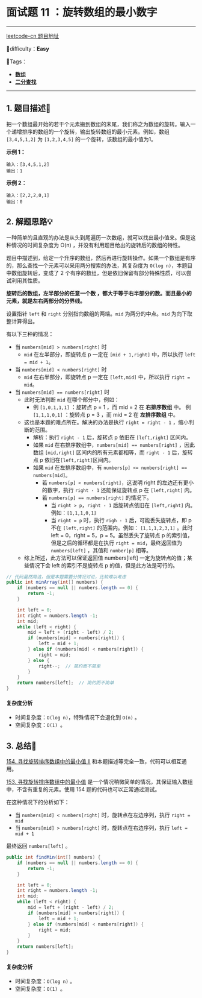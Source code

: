 # 面试题 11 ：旋转数组的最小数字

---

[leetcode-cn 题目地址](https://leetcode-cn.com/problems/xuan-zhuan-shu-zu-de-zui-xiao-shu-zi-lcof/)

📗difficulty：**Easy**	

🎯Tags：

+ **[数组](https://leetcode-cn.com/tag/array/)**
+ **[二分查找](https://leetcode-cn.com/tag/binary-search/)**  

---

## 1. 题目描述📃

把一个数组最开始的若干个元素搬到数组的末尾，我们称之为数组的旋转。输入一个递增排序的数组的一个旋转，输出旋转数组的最小元素。例如，数组 `[3,4,5,1,2]` 为 `[1,2,3,4,5]` 的一个旋转，该数组的最小值为1。  

**示例 1：**

```
输入：[3,4,5,1,2]
输出：1
```

**示例 2：**

```
输入：[2,2,2,0,1]
输出：0
```



## 2. 解题思路💡

一种简单的且直观的办法是从头到尾遍历一次数组，就可以找出最小值来。但是这种情况的时间复杂度为 O(n) ，并没有利用题目给出的旋转后的数组的特性。

题目中描述到，给定一个升序的数组，然后再进行旋转操作。如果一个数组是有序的，那么查找一个元素可以采用两分搜索的办法，其复杂度为 `O(log n)`，本题目中数组旋转后，变成了 2 个有序的数组，但是依旧保留有部分特殊性质，可以尝试利用其性质。

**旋转后的数组，左半部分的任意一个数 ，都大于等于右半部分的数。而且最小的元素，就是左右两部分的分界线。**

设置指针 `left` 和 `right` 分别指向数组的两端。`mid` 为两分的中点。`mid` 为向下取整计算得出。

有以下三种的情况：

+ 当 `numbers[mid] > numbers[right]` 时
    + `mid` 在左半部分，即旋转点 p 一定在 `[mid + 1,right]` 中，所以执行 `left = mid + 1`。
+ 当 `numbers[mid] < numbers[right]` 时
    + `mid` 在右半部分，即旋转点 p 一定在 `[left,mid]` 中，所以执行 `right = mid`。
+ 当 `numbers[mid] == numbers[right]` 时
    + 此时无法判断 `mid` 在哪个部分中，例如：
        + 例 `[1,0,1,1,1]` ：旋转点 p = 1 ，而 mid = 2 在 **右排序数组** 中。
            例 `[1,1,1,0,1]` ：旋转点 p = 3 ，而 mid = 2 在 **左排序数组** 中。
    + 这也是本题的难点所在。解决的办法是执行 `right = right - 1` ，缩小判断的范围。
        + 解析：执行 `right - 1` 后，旋转点 p 依旧在 `[left,right]` 区间内。
        + 如果 `mid` 在右排序数组中，`numbers[mid] == numbers[right]` ，因此数组 `[mid,right]` 区间内的所有元素都相等，而 `right - 1` 后，旋转点 p 依旧在`[left,right]`区间内。
        + 如果 `mid` 在左排序数组中，有 `numbers[p] <= numbers[right] == numbers[mid]`。
            + 若 `numbers[p] < numbers[right]`，这说明 right 的左边还有更小的数字，执行 `right - 1` 还能保证旋转点 p 在 `[left,right]` 内。
            + 若 `numbers[p] == numbers[right]` 的情况下。
                + 当 `right > p`，`right - 1` 后旋转点依旧在 `[left,right]` 内。例如：`[1,1,1,0,1]`
                + 当 `right = p` 时，执行 `righ - 1` 后，可能丢失旋转点，即 p 不在 `[left,right]` 的范围内。例如： `[1,1,1,2,3,1]` 。此时 left = 0，right = 5，p = 5。虽然丢失了旋转点 p 的索引值，但是之后的循环都是在执行 `right = mid`，最终返回值为 `numbers[left]` ，其值和 `number[p]` 相等。
    + 综上所述，此方法可以保证返回值 numbers[left] 一定为旋转点的值；某些情况下会 left 的索引不是旋转点 p 的值，但是此方法是可行的。

```java
// 代码虽然简洁，但是本题需要分情况讨论，比较难以考虑
public int minArray(int[] numbers) {
    if (numbers == null || numbers.length == 0) {
        return -1;
    }

    int left = 0;
    int right = numbers.length -1;
    int mid;
    while (left < right) {
        mid = left + (right - left) / 2;
        if (numbers[mid] > numbers[right]) {
            left = mid + 1;
        } else if (numbers[mid] < numbers[right]) {
            right = mid;
        } else {
            right--;  // 简约而不简单
        }
    }
    return numbers[left];  // 简约而不简单
}
```



#### 复杂度分析

+ 时间复杂度：`O(log n)`，特殊情况下会退化到 `O(n)` 。
+ 空间复杂度：`O(1) `。





## 3. 总结🎯

[154. 寻找旋转排序数组中的最小值 II](https://leetcode-cn.com/problems/find-minimum-in-rotated-sorted-array-ii/) 和本题描述等完全一致，代码可以相互通用。



[153. 寻找旋转排序数组中的最小值](https://leetcode-cn.com/problems/find-minimum-in-rotated-sorted-array/) 是一个情况稍微简单的情况，其保证输入数组中，不含有重复的元素。使用 154 题的代码也可以正常通过测试。

在这种情况下的分析如下：

+ 当 `numbers[mid] < numbers[right]` 时，旋转点在左边序列，执行 `right = mid`
+ 当 `numbers[mid] > numbers[right]` 时，旋转点在右边序列，执行 `left = mid + 1`

最终返回 `numbers[left]` 。

```java
public int findMin(int[] numbers) {
    if (numbers == null || numbers.length == 0) {
        return -1;
    }

    int left = 0;
    int right = numbers.length -1;
    int mid;
    while (left < right) {
        mid = left + (right - left) / 2;
        if (numbers[mid] > numbers[right]) {
            left = mid + 1;
        } else if (numbers[mid] < numbers[right]) {
            right = mid;
        }
    }
    return numbers[left];
}
```

#### 复杂度分析

+ 时间复杂度：`O(log n)` 。
+ 空间复杂度：`O(1) `。


